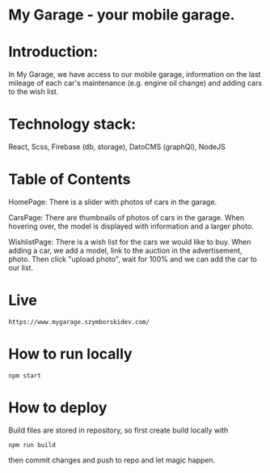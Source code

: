 # My Garage - your mobile garage.

# Introduction:

In My Garage, we have access to our mobile garage,
information on the last mileage of each car's maintenance (e.g. engine oil change) and adding cars to the wish list.

# Technology stack:

React,
Scss,
Firebase (db, storage),
DatoCMS (graphQl),
NodeJS

# Table of Contents

HomePage:
There is a slider with photos of cars in the garage.

CarsPage:
There are thumbnails of photos of cars in the garage.
When hovering over, the model is displayed with information and a larger photo.

WishlistPage:
There is a wish list for the cars we would like to buy.
When adding a car, we add a model, link to the auction in the advertisement, photo.
Then click "upload photo", wait for 100% and we can add the car to our list.

# Live

`https://www.mygarage.szymborskidev.com/`

# How to run locally

`npm start`

# How to deploy

Build files are stored in repository, so first create build locally with

`npm run build`

then commit changes and push to repo and let magic happen.
